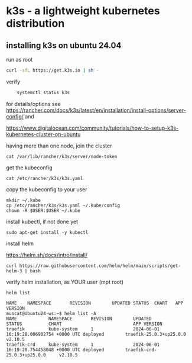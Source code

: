 # k3s - a lightweight kubernetes distribution

## installing k3s on ubuntu 24.04


run as root

```bash
curl -sfL https://get.k3s.io | sh -
```

verify

```bash
	systemctl status k3s
```

for details/options see https://rancher.com/docs/k3s/latest/en/installation/install-options/server-config/ 
and

https://www.digitalocean.com/community/tutorials/how-to-setup-k3s-kubernetes-cluster-on-ubuntu


having more than one node, join the cluster

	cat /var/lib/rancher/k3s/server/node-token

get the kubeconfig

	cat /etc/rancher/k3s/k3s.yaml

copy the kubeconfig to your user

	mkdir ~/.kube
	cp /etc/rancher/k3s/k3s.yaml ~/.kube/config
	chown -R $USER:$USER ~/.kube

install kubectl, if not done yet

	sudo apt-get install -y kubectl

install helm

https://helm.sh/docs/intro/install/

	curl https://raw.githubusercontent.com/helm/helm/main/scripts/get-helm-3 | bash

verify helm installation, as YOUR user (mpt root)

	
	helm list

	NAME    NAMESPACE       REVISION        UPDATED STATUS  CHART   APP VERSION
	muscat@Ubuntu24-ws:~$ helm list -A
	NAME            NAMESPACE       REVISION        UPDATED                                 STATUS          CHART                           APP VERSION
	traefik         kube-system     1               2024-06-01 16:19:28.006902754 +0000 UTC deployed        traefik-25.0.3+up25.0.0         v2.10.5
	traefik-crd     kube-system     1               2024-06-01 16:19:20.754458048 +0000 UTC deployed        traefik-crd-25.0.3+up25.0.0     v2.10.5

